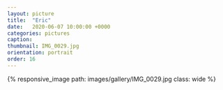 ```yaml
---
layout: picture
title:  "Eric"
date:   2020-06-07 10:00:00 +0000
categories: pictures
caption: 
thumbnail: IMG_0029.jpg
orientation: portrait
order: 16
---
```

{% responsive_image path: images/gallery/IMG_0029.jpg class: wide %}
